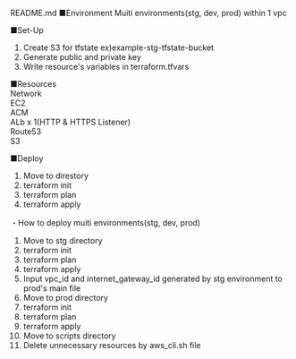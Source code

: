 README.md
■Environment
Muiti environments(stg, dev, prod) within 1 vpc

■Set-Up
1. Create S3 for tfstate ex)example-stg-tfstate-bucket
2. Generate public and private key
3. Write resource's variables in terraform.tfvars

■Resources
<br />
Network
<br />
EC2
<br />
ACM
<br />
ALb x 1(HTTP & HTTPS Listener)
<br />
Route53
<br />
S3

■Deploy
1. Move to direstory
2. terraform init
3. terraform plan
4. terraform apply

・How to deploy muiti environments(stg, dev, prod)
1. Move to stg directory
2. terraform init
3. terraform plan
4. terraform apply
5. Input vpc_id and internet_gateway_id generated by stg environment to prod's main file
6. Move to prod directory
7. terraform init
8. terraform plan
9. terraform apply
10. Move to scripts directory
11. Delete unnecessary resources by aws_cli.sh file